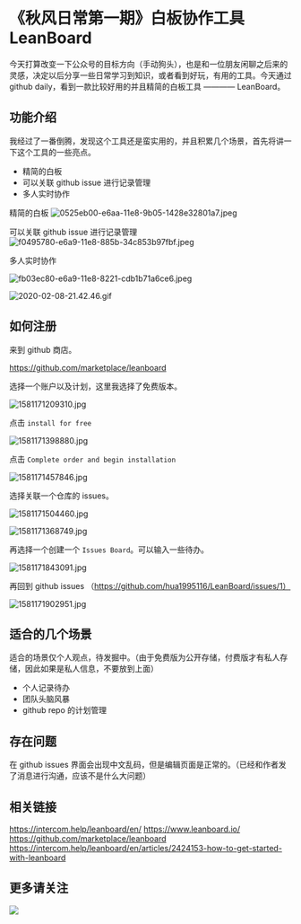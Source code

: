 # 《秋风日常第一期》白板协作工具 LeanBoard


今天打算改变一下公众号的目标方向（手动狗头），也是和一位朋友闲聊之后来的灵感，决定以后分享一些日常学习到知识，或者看到好玩，有用的工具。今天通过 github daily，看到一款比较好用的并且精简的白板工具 ———— LeanBoard。

## 功能介绍

我经过了一番倒腾，发现这个工具还是蛮实用的，并且积累几个场景，首先将讲一下这个工具的一些亮点。

- 精简的白板
- 可以关联 github issue 进行记录管理
- 多人实时协作

精简的白板
![0525eb00-e6aa-11e8-9b05-1428e32801a7.jpeg](https://s3.qiufeng.blue/blog/0525eb00-e6aa-11e8-9b05-1428e32801a7.jpeg)


可以关联 github issue 进行记录管理
![f0495780-e6a9-11e8-885b-34c853b97fbf.jpeg](https://s3.qiufeng.blue/blog/f0495780-e6a9-11e8-885b-34c853b97fbf.jpeg)

多人实时协作

![fb03ec80-e6a9-11e8-8221-cdb1b71a6ce6.jpeg](https://s3.qiufeng.blue/blog/fb03ec80-e6a9-11e8-8221-cdb1b71a6ce6.jpeg)

![2020-02-08-21.42.46.gif](https://s3.qiufeng.blue/blog/2020-02-08-21.42.46.gif)


## 如何注册

来到 github 商店。

https://github.com/marketplace/leanboard

选择一个账户以及计划，这里我选择了免费版本。

![1581171209310.jpg](https://s3.qiufeng.blue/blog/1581171209310.jpg)

点击 `install for free`

![1581171398880.jpg](https://s3.qiufeng.blue/blog/1581171398880.jpg)

点击 `Complete order and begin installation`


![1581171457846.jpg](https://s3.qiufeng.blue/blog/1581171457846.jpg)

选择关联一个仓库的 issues。

![1581171504460.jpg](https://s3.qiufeng.blue/blog/1581171504460.jpg)

![1581171368749.jpg](https://s3.qiufeng.blue/blog/1581171368749.jpg)

再选择一个创建一个 `Issues Board`。可以输入一些待办。

![1581171843091.jpg](https://s3.qiufeng.blue/blog/1581171843091.jpg)

再回到 github issues （https://github.com/hua1995116/LeanBoard/issues/1）

![1581171902951.jpg](https://s3.qiufeng.blue/blog/1581171902951.jpg)



## 适合的几个场景

适合的场景仅个人观点，待发掘中。（由于免费版为公开存储，付费版才有私人存储，因此如果是私人信息，不要放到上面）

- 个人记录待办
- 团队头脑风暴
- github repo 的计划管理

## 存在问题

在 github issues 界面会出现中文乱码，但是编辑页面是正常的。（已经和作者发了消息进行沟通，应该不是什么大问题）


## 相关链接

https://intercom.help/leanboard/en/
https://www.leanboard.io/
https://github.com/marketplace/leanboard
https://intercom.help/leanboard/en/articles/2424153-how-to-get-started-with-leanboard


## 更多请关注

![](https://s3.qiufeng.blue/blog/1688055012ff10bc.jpg)
